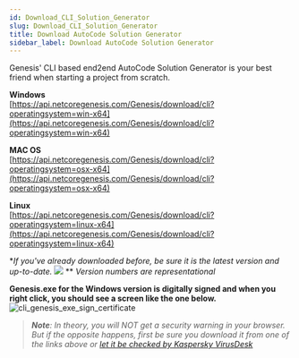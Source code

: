 ```yaml
---
id: Download_CLI_Solution_Generator
slug: Download_CLI_Solution_Generator
title: Download AutoCode Solution Generator
sidebar_label: Download AutoCode Solution Generator
---
```


Genesis' CLI based end2end AutoCode Solution Generator is your best friend when starting a project from scratch.

**Windows**  
[https://api.netcoregenesis.com/Genesis/download/cli?operatingsystem=win-x64](https://api.netcoregenesis.com/Genesis/download/cli?operatingsystem=win-x64)

**MAC OS**  
[https://api.netcoregenesis.com/Genesis/download/cli?operatingsystem=osx-x64](https://api.netcoregenesis.com/Genesis/download/cli?operatingsystem=osx-x64)

**Linux**  
[https://api.netcoregenesis.com/Genesis/download/cli?operatingsystem=linux-x64](https://api.netcoregenesis.com/Genesis/download/cli?operatingsystem=linux-x64)

*_If you've already downloaded before, be sure it is the latest version and up-to-date._
![](https://netcoregenesis.com/images/documentation/CLI_is_up_to_date.png)
** _Version numbers are representational_

**Genesis.exe for the Windows version is digitally signed and when you right click, you should see a screen like the one below.**
![cli_genesis_exe_sign_certificate](https://netcoregenesis.com/images/documentation/cli_genesis_exe_sign_certificate.png)

> _**Note**: In theory, you will NOT get a security warning in your browser. But if the opposite happens, first be sure you download it from one of the links above or [let it be checked by Kaspersky VirusDesk](https://virusdesk.kaspersky.com/)_
